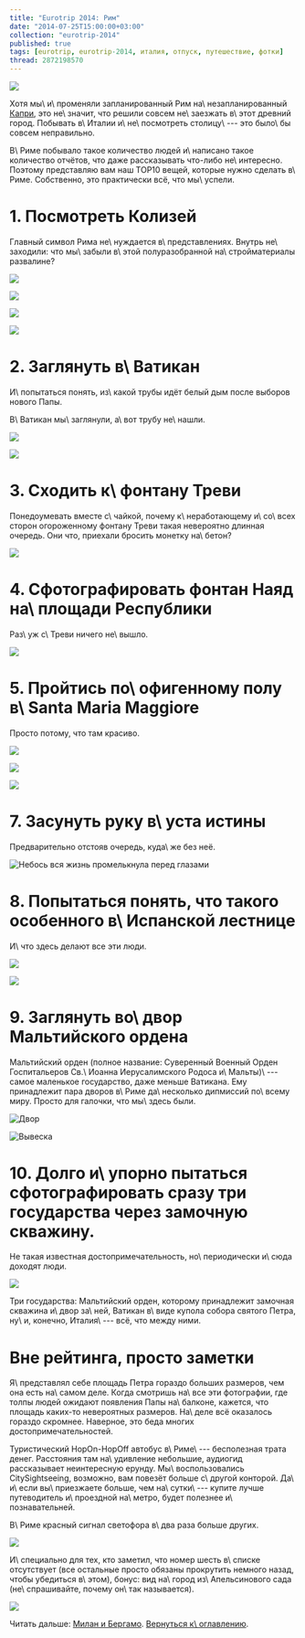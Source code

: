 ```yaml
---
title: "Eurotrip 2014: Рим"
date: "2014-07-25T15:00:00+03:00"
collection: "eurotrip-2014"
published: true
tags: [eurotrip, eurotrip-2014, италия, отпуск, путешествие, фотки]
thread: 2872198570
---
```


![](/images/travel/2014-06-eurotrip/rome-cover.jpg)

Хотя мы\ и\ променяли запланированный Рим на\ незапланированный [Капри][capri], это не\ значит, что решили совсем 
не\ заезжать в\ этот древний город. Побывать в\ Италии и\ не\ посмотреть столицу\ --- это было\ бы совсем неправильно.

<!--more-->

В\ Риме побывало такое количество людей и\ написано такое количество отчётов, что даже рассказывать что-либо
не\ интересно. Поэтому представляю вам наш TOP10 вещей, которые нужно сделать в\ Риме. Собственно, это практически всё, 
что мы\ успели.

# 1. Посмотреть Колизей

Главный символ Рима не\ нуждается в\ представлениях. Внутрь не\ заходили: что мы\ забыли в\ этой полуразобранной 
на\ стройматериалы развалине?

![](/images/travel/2014-06-eurotrip/rome-colosseum-1.jpg)

![](/images/travel/2014-06-eurotrip/rome-colosseum-2.jpg)

![](/images/travel/2014-06-eurotrip/rome-colosseum-3.jpg)

![](/images/travel/2014-06-eurotrip/rome-colosseum-4.jpg)

# 2. Заглянуть в\ Ватикан

И\ попытаться понять, из\ какой трубы идёт белый дым после выборов нового Папы.

В\ Ватикан мы\ заглянули, а\ вот трубу не\ нашли.

![](/images/travel/2014-06-eurotrip/rome-vatican-1.jpg)

![](/images/travel/2014-06-eurotrip/rome-vatican-2.jpg)

# 3. Сходить к\ фонтану Треви

Понедоумевать вместе с\ чайкой, почему к\ неработающему и\ со\ всех сторон огороженному фонтану Треви такая невероятно 
длинная очередь. Они что, приехали бросить монетку на\ бетон? 

![](/images/travel/2014-06-eurotrip/rome-seagull.jpg)

# 4. Сфотографировать фонтан Наяд на\ площади Республики

Раз\ уж с\ Треви ничего не\ вышло.

![](/images/travel/2014-06-eurotrip/rome-fountain-of-the-naiads.jpg)

# 5. Пройтись по\ офигенному полу в\ Santa Maria Maggiore

Просто потому, что там красиво.

![](/images/travel/2014-06-eurotrip/rome-santa-maria-maggiore-1.jpg)

![](/images/travel/2014-06-eurotrip/rome-santa-maria-maggiore-2.jpg)

![](/images/travel/2014-06-eurotrip/rome-santa-maria-maggiore-3.jpg)
 
# 7. Засунуть руку в\ уста истины

Предварительно отстояв очередь, куда\ же без неё.

![Небось вся жизнь промелькнула перед глазами](/images/travel/2014-06-eurotrip/rome-bocca-della-verita.jpg)

# 8. Попытаться понять, что такого особенного в\ Испанской лестнице

И\ что здесь делают все эти люди.

![](/images/travel/2014-06-eurotrip/rome-spanish-steps-1.jpg)

![](/images/travel/2014-06-eurotrip/rome-spanish-steps-2.jpg)

# 9. Заглянуть во\ двор Мальтийского ордена

Мальтийский орден (полное название: Суверенный Военный Орден Госпитальеров Св.\ Иоанна Иерусалимского Родоса 
и\ Мальты)\ --- самое маленькое государство, даже меньше Ватикана. Ему принадлежит пара дворов в\ Риме да\ несколько 
дипмиссий по\ всему миру. Просто для галочки, что мы\ здесь были.

![Двор](/images/travel/2014-06-eurotrip/rome-order-of-malta-yard.jpg "Двор")

![Вывеска](/images/travel/2014-06-eurotrip/rome-order-of-malta-sign.jpg "Вывеска")

# 10. Долго и\ упорно пытаться сфотографировать сразу три государства через замочную скважину.

Не такая известная достопримечательность, но\ периодически и\ сюда доходят люди.

![](/images/travel/2014-06-eurotrip/rome-keyhole.jpg)

Три государства: Мальтийский орден, которому принадлежит замочная скважина и\ двор за\ ней, Ватикан в\ виде купола 
собора святого Петра, ну\ и, конечно, Италия\ --- всё, что между ними.

# Вне рейтинга, просто заметки

Я\ представлял себе площадь Петра гораздо больших размеров, чем она есть на\ самом деле. Когда смотришь на\ все эти 
фотографии, где толпы людей ожидают появления Папы на\ балконе, кажется, что площадь каких-то невероятных
размеров. На\ деле всё оказалось гораздо скромнее. Наверное, это беда многих достопримечательностей. 

Туристический HopOn-HopOff автобус в\ Риме\ --- бесполезная трата денег. Расстояния там на\ удивление небольшие,
аудиогид рассказывает неинтересную ерунду. Мы\ воспользовались CitySightseeing, возможно, вам повезёт больше с\ другой 
конторой. Да\ и\ если вы\ приезжаете больше, чем на\ сутки\ --- купите лучше путеводитель и\ проездной на\ метро, будет 
полезнее и\ познавательней.

В\ Риме красный сигнал светофора в\ два раза больше других.

![](/images/travel/2014-06-eurotrip/rome-traffic-lights.jpg)

И\ специально для тех, кто заметил, что номер шесть в\ списке отсутствует (все остальные просто обязаны прокрутить 
немного назад, чтобы убедиться в\ этом), бонус: вид на\ город из\ Апельсинового сада (не\ спрашивайте, почему он\ так 
называется).

![](/images/travel/2014-06-eurotrip/rome-garder-of-oranges.jpg)

Читать дальше: [Милан и Бергамо](/post/eurotrip-2014-milan-and-bergamo/). 
[Вернуться к\ оглавлению](/post/eurotrip-2014/).

[capri]: /post/eurotrip-2014-capri/

